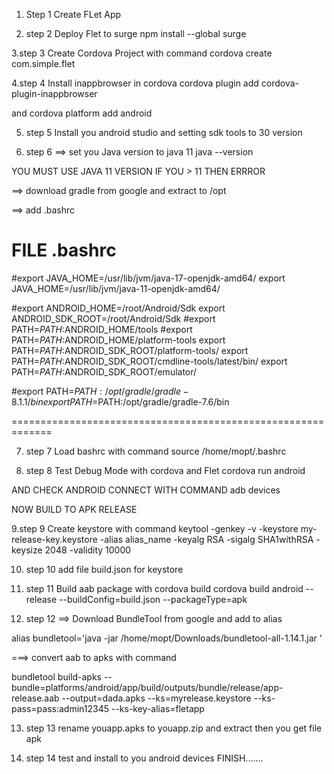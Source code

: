 1. Step 1
Create FLet App 

2. step 2
Deploy Flet to surge
npm install --global surge

3.step 3
Create Cordova Project with command
cordova create com.simple.flet

4.step 4
Install inappbrowser in cordova
cordova plugin add cordova-plugin-inappbrowser

and cordova platform add android


5. step 5
Install you android studio and setting sdk tools to 30 version

6. step 6
==> set you Java version to java 11 
java --version

YOU MUST USE JAVA 11 VERSION IF YOU > 11 THEN ERRROR


==> download gradle from google 
and extract to /opt




==> add .bashrc

FILE .bashrc
====================================================
#export JAVA_HOME=/usr/lib/jvm/java-17-openjdk-amd64/
export JAVA_HOME=/usr/lib/jvm/java-11-openjdk-amd64/

#export ANDROID_HOME=/root/Android/Sdk
export ANDROID_SDK_ROOT=/root/Android/Sdk
#export PATH=$PATH:$ANDROID_HOME/tools
#export PATH=$PATH:$ANDROID_HOME/platform-tools
export PATH=$PATH:$ANDROID_SDK_ROOT/platform-tools/
export PATH=$PATH:$ANDROID_SDK_ROOT/cmdline-tools/latest/bin/
export PATH=$PATH:$ANDROID_SDK_ROOT/emulator/

#export PATH=$PATH:/opt/gradle/gradle-8.1.1/bin
export PATH=$PATH:/opt/gradle/gradle-7.6/bin

=============================================================


7. step 7
Load bashrc with command
source /home/mopt/.bashrc

8. step 8
Test Debug Mode with cordova and Flet
cordova run android

AND CHECK ANDROID CONNECT WITH COMMAND adb devices 


NOW BUILD TO APK RELEASE

9.step 9
Create keystore with command
keytool -genkey -v -keystore my-release-key.keystore -alias alias_name -keyalg RSA -sigalg SHA1withRSA -keysize 2048 -validity 10000


10. step 10
add file build.json for keystore




11. step 11
Build aab package with cordova build 
cordova build android --release --buildConfig=build.json --packageType=apk


12. step 12
==> Download BundleTool from google and add to alias
 
 alias bundletool='java -jar /home/mopt/Downloads/bundletool-all-1.14.1.jar '

===> convert aab to apks with command


bundletool build-apks  --bundle=platforms/android/app/build/outputs/bundle/release/app-release.aab --output=dada.apks  --ks=myrelease.keystore --ks-pass=pass:admin12345 --ks-key-alias=fletapp  

13. step 13
rename youapp.apks to youapp.zip and extract 
then you get file apk

14. step 14
test and install to you android devices
FINISH.......

